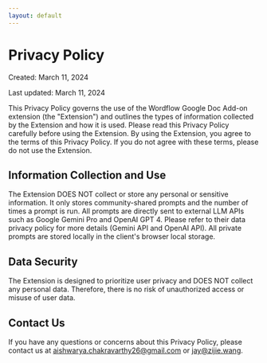 ```yaml
---
layout: default
---
```


# Privacy Policy

Created: March 11, 2024

Last updated: March 11, 2024

This Privacy Policy governs the use of the Wordflow Google Doc Add-on extension (the "Extension") and outlines the types of information collected by the Extension and how it is used. Please read this Privacy Policy carefully before using the Extension. By using the Extension, you agree to the terms of this Privacy Policy. If you do not agree with these terms, please do not use the Extension.

## Information Collection and Use

The Extension DOES NOT collect or store any personal or sensitive information. It only stores community-shared prompts and the number of times a prompt is run. All prompts are directly sent to external LLM APIs such as Google Gemini Pro and OpenAI GPT 4. Please refer to their data privacy policy for more details (Gemini API and OpenAI API). All private prompts are stored locally in the client's browser local storage.

## Data Security

The Extension is designed to prioritize user privacy and DOES NOT collect any personal data. Therefore, there is no risk of unauthorized access or misuse of user data.

## Contact Us

If you have any questions or concerns about this Privacy Policy, please contact us at aishwarya.chakravarthy26@gmail.com or jay@zijie.wang.
